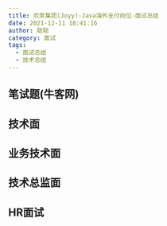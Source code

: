 ```yaml
---
title: 欢聚集团(Joyy)-Java海外支付岗位-面试总结
date: 2021-12-11 18:41:16
author: 聪聪
category: 面试
tags:
  - 面试总结
  - 技术总结
---
```


## 笔试题(牛客网)
## 技术面
## 业务技术面
## 技术总监面
## HR面试

